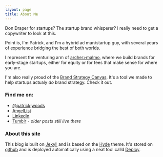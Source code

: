 ```yaml
---
layout: page
title: About Me
---
```


Don Draper for startups? The startup brand whisperer? I really need to get a copywriter to look at this. 

Point is, I'm Patrick, and I'm a hybrid ad man/startup guy, with several years of experience bridging the best of both worlds. 

I represent the venturing arm of [archer>malmo](http://archermalmo.com), where we build brands for early-stage startups, either for equity or for fees that make sense for where you are. 

I'm also really proud of the [Brand Strategy Canvas](http://brandstrategycanvas.com). It's a tool we made to help startups actualy *do* brand strategy. Check it out. 

### Find me on:

* [@patrickjwoods](http://twitter.com/patrickjwoods)
* [AngelList](https://angel.co/patrick-woods)
* [LinkedIn](http://www.linkedin.com/in/patrickjwoods)
* [Tumblr](http://patrickwoods.tumblr.com) - _older posts still live there_

### About this site

This blog is built on [Jekyll](http://jekyllrb.com/) and is based on the [Hyde](https://github.com/poole/hyde) theme. It's stored on [github](github.com) and is deployed automatically using a neat tool calld [Deploy](http://deployhq.com). 
